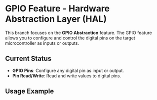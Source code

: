 # GPIO Feature - Hardware Abstraction Layer (HAL)

This branch focuses on the **GPIO Abstraction** feature. The GPIO feature allows you to configure and control the digital pins on the target microcontroller as inputs or outputs.

## Current Status
- **GPIO Pins**: Configure any digital pin as input or output.
- **Pin Read/Write**: Read and write values to digital pins.

## Usage Example

